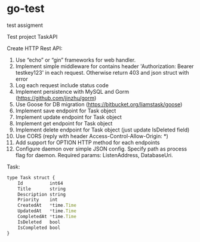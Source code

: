 # go-test
test assigment

Test project TaskAPI

Create HTTP Rest API:

1.	Use “echo” or “gin” frameworks for web handler.
2.	Implement simple middleware for contains header 'Authorization: Bearer testkey123' in each request. Otherwise return 403 and json struct with error
3.	Log each request include status code
4.	Implement persistence with MySQL and Gorm (https://github.com/jinzhu/gorm)
5.	Use Goose for DB migration (https://bitbucket.org/liamstask/goose)
6.	Implement save endpoint for Task object
7.	Implement update endpoint for Task object
8.	Implement get endpoint for Task object
9.	Implement delete endpoint for Task object (just update IsDeleted field)
10.	Use CORS (reply with header Access-Control-Allow-Origin: *)
11.	Add support for OPTION HTTP method for each endpoints
12.	Configure daemon over simple JSON config. Specify path as process flag for daemon. Required params: ListenAddress, DatabaseUri.

Task:

```javascript
type Task struct {
    Id          int64
    Title       string
    Description string
    Priority    int
    CreatedAt   *time.Time
    UpdatedAt   *time.Time
    CompletedAt *time.Time
    IsDeleted   bool
    IsCompleted bool
}
```
